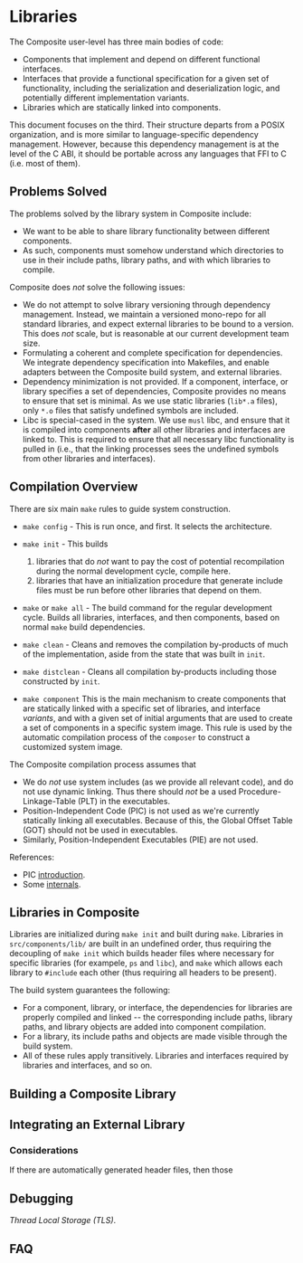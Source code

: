 # Libraries

The Composite user-level has three main bodies of code:

- Components that implement and depend on different functional interfaces.
- Interfaces that provide a functional specification for a given set of functionality, including the serialization and deserialization logic, and potentially different implementation variants.
- Libraries which are statically linked into components.

This document focuses on the third.
Their structure departs from a POSIX organization, and is more similar to language-specific dependency management.
However, because this dependency management is at the level of the C ABI, it should be portable across any languages that FFI to C (i.e. most of them).

## Problems Solved

The problems solved by the library system in Composite include:

- We want to be able to share library functionality between different components.
- As such, components must somehow understand which directories to use in their include paths, library paths, and with which libraries to compile.

Composite does *not* solve the following issues:

- We do not attempt to solve library versioning through dependency management.
    Instead, we maintain a versioned mono-repo for all standard libraries, and expect external libraries to be bound to a version.
	This does *not* scale, but is reasonable at our current development team size.
- Formulating a coherent and complete specification for dependencies.
	We integrate dependency specification into Makefiles, and enable adapters between the Composite build system, and external libraries.
- Dependency minimization is not provided.
	If a component, interface, or library specifies a set of dependencies, Composite provides no means to ensure that set is minimal.
	As we use static libraries (`lib*.a` files), only `*.o` files that satisfy undefined symbols are included.
- Libc is special-cased in the system.
	We use `musl` libc, and ensure that it is compiled into components **after** all other libraries and interfaces are linked to.
	This is required to ensure that all necessary libc functionality is pulled in (i.e., that the linking processes sees the undefined symbols from other libraries and interfaces).

## Compilation Overview

There are six main `make` rules to guide system construction.

- `make config` -
	This is run once, and first.
	It selects the architecture.
- `make init` -
	This builds

	1. libraries that do *not* want to pay the cost of potential recompilation during the normal development cycle, compile here.
	2. libraries that have an initialization procedure that generate include files must be run before other libraries that depend on them.
- `make` or `make all` -
	The build command for the regular development cycle.
	Builds all libraries, interfaces, and then components, based on normal `make` build dependencies.
- `make clean` -
	Cleans and removes the compilation by-products of much of the implementation, aside from the state that was built in `init`.
- `make distclean` -
	Cleans all compilation by-products including those constructed by `init`.
- `make component`
	This is the main mechanism to create components that are statically linked with a specific set of libraries, and interface *variants*, and with a given set of initial arguments that are used to create a set of components in a specific system image.
	This rule is used by the automatic compilation process of the `composer` to construct a customized system image.

The Composite compilation process assumes that

- We do *not* use system includes (as we provide all relevant code), and do not use dynamic linking.
	Thus there should *not* be a used Procedure-Linkage-Table (PLT) in the executables.
- Position-Independent Code (PIC) is not used as we're currently statically linking all executables.
	Because of this, the Global Offset Table (GOT) should not be used in executables.
- Similarly, Position-Independent Executables (PIE) are not used.

References:

- PIC [introduction](https://en.wikipedia.org/wiki/Position-independent_code).
- Some [internals](https://wiki.gentoo.org/wiki/Hardened/Position_Independent_Code_internals).

## Libraries in Composite

Libraries are initialized during `make init` and built during `make`.
Libraries in `src/components/lib/` are built in an undefined order, thus requiring the decoupling of `make init` which builds header files where necessary for specific libraries (for exampele, `ps` and `libc`), and `make` which allows each library to `#include` each other (thus requiring all headers to be present).

The build system guarantees the following:

- For a component, library, or interface, the dependencies for libraries are properly compiled and linked -- the corresponding include paths, library paths, and library objects are added into component compilation.
- For a library, its include paths and objects are made visible through the build system.
- All of these rules apply transitively.
	Libraries and interfaces required by libraries and interfaces, and so on.

## Building a Composite Library

## Integrating an External Library

### Considerations


If there are automatically generated header files, then those


## Debugging

*Thread Local Storage (TLS)*.

## FAQ
